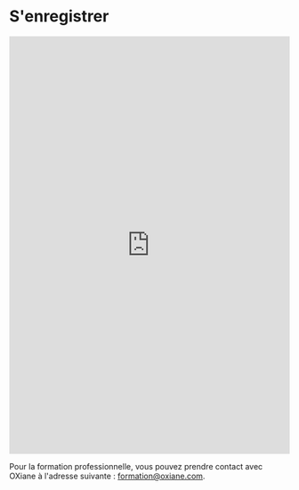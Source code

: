 # S'enregistrer

<!-- MACRO{snippet|debug=false|ignoreDownloadError=false|verbatim=false|file=src/site/resources/fragments/breadcrum.snippet.html} -->

<iframe id="haWidget" allowtransparency="true" scrolling="auto" src="https://www.helloasso.com/associations/bjpc/evenements/paris-jug-s-java-day-2023/widget" style="width: 100%; height: 750px; border: none;"></iframe>

Pour la formation professionnelle, vous pouvez prendre contact avec OXiane à l'adresse suivante : [formation@oxiane.com](mailto:formation@oxiane.com).